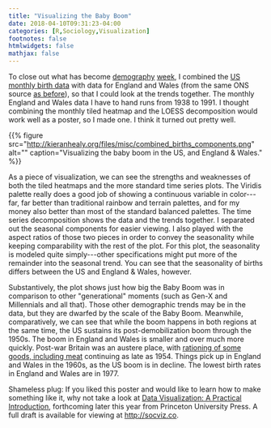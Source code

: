 ```yaml
---
title: "Visualizing the Baby Boom"
date: 2018-04-10T09:31:23-04:00
categories: [R,Sociology,Visualization]
footnotes: false
htmlwidgets: false
mathjax: false
---
```


To close out what has become [demography](https://kieranhealy.org/blog/archives/2018/04/07/us-monthly-births/) [week](https://kieranhealy.org/blog/archives/2018/04/08/animated-population-pyramids-in-r/), I combined the [US monthly birth data](https://kieranhealy.org/blog/archives/2018/04/07/us-monthly-births/) with data for England and Wales (from the same ONS source [as before](https://kieranhealy.org/blog/archives/2018/04/08/animated-population-pyramids-in-r/)), so that I could look at the trends together. The monthly England and Wales data I have to hand runs from 1938 to 1991. I thought combining the monthly tiled heatmap and the LOESS decomposition would work well as a poster, so I made one. I think it turned out pretty well.

{{% figure src="http://kieranhealy.org/files/misc/combined_births_components.png" alt="" caption="Visualizing the baby boom in the US, and England & Wales." %}}

As a piece of visualization, we can see the strengths and weaknesses of both the tiled heatmaps and the more standard time series plots. The Viridis palette really does a good job of showing a continuous variable in color---far, far better than traditional rainbow and terrain palettes, and for my money also better than most of the standard balanced palettes. The time series decomposition shows the data and the trends together. I separated out the seasonal components for easier viewing. I also played with the aspect ratios of those two pieces in order to convey the seasonality while keeping comparability with the rest of the plot. For this plot, the seasonality is modeled quite simply---other specifications might put more of the remainder into the seasonal trend. You can see that the seasonality of births differs between the US and England & Wales, however. 

Substantively, the plot shows just how big the Baby Boom was in comparison to other "generational" moments (such as Gen-X and Millennials and all that). Those other demographic trends may be in the data, but they are dwarfed by the scale of the Baby Boom. Meanwhile, comparatively, we can see that while the boom happens in  both regions at the same time, the US sustains its post-demobilization boom through the 1950s. The boom in England and Wales is smaller and over much more quickly. Post-war Britain was an austere place, with [rationing of some goods, including meat](https://en.wikipedia.org/wiki/Rationing_in_the_United_Kingdom#Post-Second_World_War) continuing as late as 1954. Things pick up in England and Wales in the 1960s, as the US boom is in decline. The lowest birth rates in England and Wales are in 1977. 

Shameless plug: If you liked this poster and would like to learn how to make something like it, why not take a look at [Data Visualization: A Practical Introduction](http://socviz.co), forthcoming later this year from Princeton University Press. A full draft is available for viewing at <http://socviz.co>.
